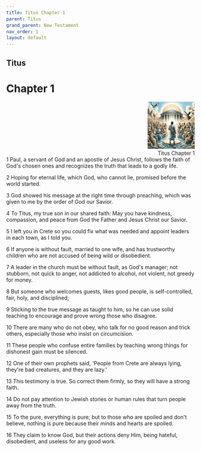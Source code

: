 ```yaml
---
title: Titus Chapter 1
parent: Titus
grand_parent: New Testament
nav_order: 1
layout: default
---
```


## Titus

# Chapter 1

<div style="clear: both; text-align: right;">
    <img src="/assets/Image/Titus/500/1.jpg" alt="Titus Chapter 1" class="chapter-image" style="max-width: 25%; height: auto;"/>
    <figcaption style="font-size: 14px;">Titus Chapter 1</figcaption>
</div>
1 Paul, a servant of God and an apostle of Jesus Christ, follows the faith of God's chosen ones and recognizes the truth that leads to a godly life.

2 Hoping for eternal life, which God, who cannot lie, promised before the world started.

3 God showed his message at the right time through preaching, which was given to me by the order of God our Savior.

4 To Titus, my true son in our shared faith: May you have kindness, compassion, and peace from God the Father and Jesus Christ our Savior.

5 I left you in Crete so you could fix what was needed and appoint leaders in each town, as I told you.

6 If anyone is without fault, married to one wife, and has trustworthy children who are not accused of being wild or disobedient.

7 A leader in the church must be without fault, as God's manager; not stubborn, not quick to anger, not addicted to alcohol, not violent, not greedy for money.

8 But someone who welcomes guests, likes good people, is self-controlled, fair, holy, and disciplined;

9 Sticking to the true message as taught to him, so he can use solid teaching to encourage and prove wrong those who disagree.

10 There are many who do not obey, who talk for no good reason and trick others, especially those who insist on circumcision.

11 These people who confuse entire families by teaching wrong things for dishonest gain must be silenced.

12 One of their own prophets said, 'People from Crete are always lying, they're bad creatures, and they are lazy.'

13 This testimony is true. So correct them firmly, so they will have a strong faith.

14 Do not pay attention to Jewish stories or human rules that turn people away from the truth.

15 To the pure, everything is pure; but to those who are spoiled and don't believe, nothing is pure because their minds and hearts are spoiled.

16 They claim to know God, but their actions deny Him, being hateful, disobedient, and useless for any good work.


